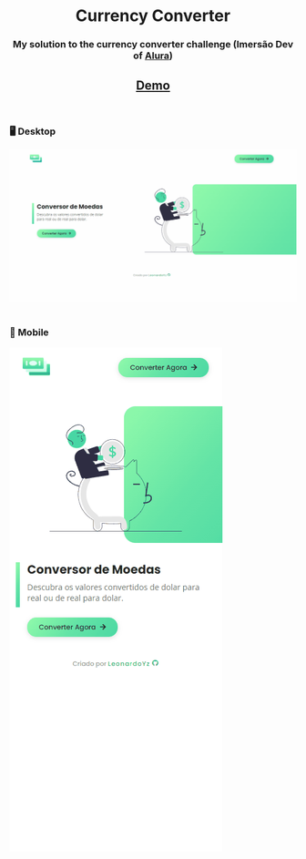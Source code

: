 <h1 align="center">Currency Converter</h1>

<div align="center">
  <h3>My solution to the currency converter challenge (Imersão Dev of <a href="https://www.alura.com.br/" target="_blank">Alura</a>)</h3>
</div>

<div align="center">
  <h2>
    <a href="">
      Demo
    </a>
  </h2>
</div>
<br>

<div> 
  <h3>🖥️ Desktop</h3>
  <img src="./readme-files/desktop-preview.gif">
</div>
<br>

<div>
  <h3>📱 Mobile</h3>
  <img src="./readme-files/mobile-preview.gif">
</div>
